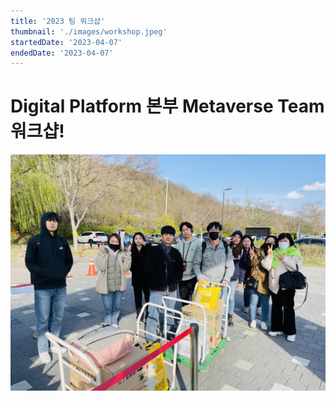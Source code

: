 ```yaml
---
title: '2023 팀 워크샵'
thumbnail: './images/workshop.jpeg'
startedDate: '2023-04-07'
endedDate: '2023-04-07'
---
```


# Digital Platform 본부 Metaverse Team 워크샵!

![Git Commit Message Example](images/workshop.jpeg)
